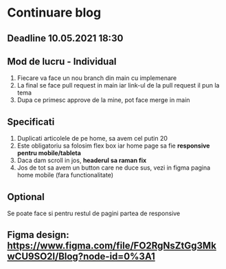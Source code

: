 # Continuare blog
## Deadline 10.05.2021 18:30

## Mod de lucru - Individual

1. Fiecare va face un nou branch din main cu implemenare
2. La final se face pull request in main iar link-ul de la pull request il pun la tema
3. Dupa ce primesc approve de la mine, pot face merge in main

## Specificati 

1. Duplicati articolele de pe home, sa avem cel putin 20 
2. Este obligatoriu sa folosim flex box iar home page sa fie **responsive pentru mobile/tableta**
3. Daca dam scroll in jos, **headerul sa raman fix**
4. Jos de tot sa avem un button care ne duce sus, vezi in figma pagina home mobile (fara functionalitate)


## Optional
 Se poate face si pentru restul de pagini partea de responsive


## Figma design: https://www.figma.com/file/FO2RgNsZtGg3MkwCU9SO2l/Blog?node-id=0%3A1






